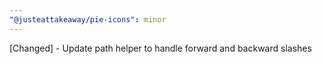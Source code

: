 ```yaml
---
"@justeattakeaway/pie-icons": minor
---
```


[Changed] - Update path helper to handle forward and backward slashes
